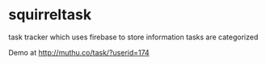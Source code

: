 # squirreltask

task tracker which uses firebase to store information
tasks are categorized

Demo at http://muthu.co/task/?userid=174
